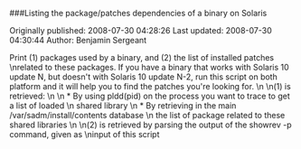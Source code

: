 ###Listing the package/patches dependencies of a binary on Solaris

Originally published: 2008-07-30 04:28:26
Last updated: 2008-07-30 04:30:44
Author: Benjamin Sergeant

Print (1) packages used by a binary, and (2) the list of installed patches\nrelated to these packages. If you have a binary that works with Solaris 10 update N, but doesn't with Solaris 10 update N-2, run this script on both platform and it will help you to find the patches you're looking for.\n \n(1) is retrieved:\n\n * By using pldd(pid) on the process you want to trace to get a list of loaded\n   shared library \n * By retrieving in the main /var/sadm/install/contents database\n   the list of package related to these shared libraries\n\n(2) is retrieved by parsing the output of the showrev -p command, given as\ninput of this script